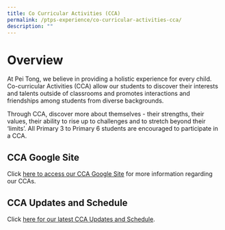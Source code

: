 ```yaml
---
title: Co Curricular Activities (CCA)
permalink: /ptps-experience/co-curricular-activities-cca/
description: ""
---
```


# Overview

At Pei Tong, we believe in providing a holistic experience for every child. Co-curricular Activities (CCA) allow our students to discover their interests and talents outside of classrooms and promotes interactions and friendships among students from diverse backgrounds. 

Through CCA, discover more about themselves - their strengths, their values, their ability to rise up to challenges and to stretch beyond their ‘limits’.  All Primary 3 to Primary 6 students are encouraged to participate in a CCA.

## CCA Google Site
Click [here to access our CCA Google Site](https://sites.google.com/moe.edu.sg/ptpscca/home) for more information regarding our CCAs. 

## CCA Updates and Schedule  
Click [here for our latest CCA Updates and Schedule](https://docs.google.com/spreadsheets/d/e/2PACX-1vTNNsckOs_6Et0wlUg06EjQwvTrE3WGFubY85oz4EFg5Dy_ILTMcV0nycDn17AMcAQLf4yz3-Uqo-Oq/pubhtml).